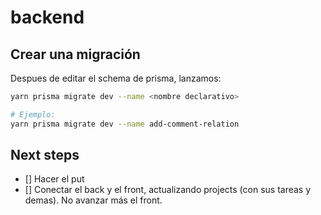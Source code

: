 # backend

## Crear una migración

Despues de editar el schema de prisma, lanzamos:

```bash
yarn prisma migrate dev --name <nombre declarativo>

# Ejemplo:
yarn prisma migrate dev --name add-comment-relation
```

## Next steps

- [] Hacer el put
- [] Conectar el back y el front, actualizando projects (con sus tareas y demas). No avanzar más el front.
